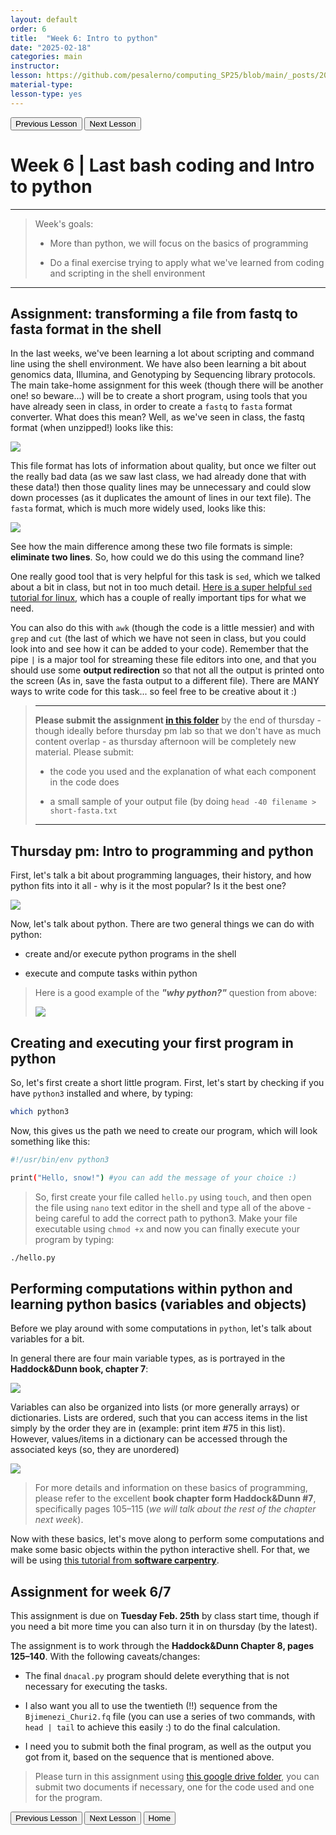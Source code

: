 ```yaml
---
layout: default
order: 6
title:  "Week 6: Intro to python"
date: "2025-02-18"
categories: main
instructor: 
lesson: https://github.com/pesalerno/computing_SP25/blob/main/_posts/2025-02-18-6_Week_6.md
material-type: 
lesson-type: yes
---
```


<a href="https://pesalerno.github.io/computing_SP25/main/2025/02/11/5_Week_5.html"><button>Previous Lesson</button></a>    <a href="https://pesalerno.github.io/computing_SP25/main/2025/02/25/7_Week_7.html"><button>Next Lesson</button></a>

# Week 6 | Last bash coding and Intro to python

------------
>Week's goals:
>
>- More than python, we will focus on the basics of programming
>
>- Do a final exercise trying to apply what we've learned from coding and scripting in the shell environment
>
--------------

## Assignment: transforming a file from fastq to fasta format in the shell

In the last weeks, we've been learning a lot about scripting and command line using the shell environment. We have also been learning a bit about genomics data, Illumina, and Genotyping by Sequencing library protocols. The main take-home assignment for this week (though there will be another one! so beware...) will be to create a short program, using tools that you have already seen in class, in order to create a `fastq` to `fasta` format converter. What does this mean? Well, as we've seen in class, the fastq format (when unzipped!) looks like this: 

![](https://github.com/pesalerno/computing_SP25/blob/main/_files/fastq.png?raw=true)


This file format has lots of information about quality, but once we filter out the really bad data (as we saw last class, we had already done that with these data!) then those quality lines may be unnecessary and could slow down processes (as it duplicates the amount of lines in our text file). The `fasta` format, which is much more widely used, looks like this: 


![](https://github.com/pesalerno/computing_SP25/blob/main/_files/fasta.png?raw=true)

See how the main difference among these two file formats is simple: **eliminate two lines**. So, how could we do this using the command line? 

One really good tool that is very helpful for this task is `sed`, which we talked about a bit in class, but not in too much detail. [Here is a super helpful `sed` tutorial for linux](https://www.digitalocean.com/community/tutorials/the-basics-of-using-the-sed-stream-editor-to-manipulate-text-in-linux), which has a couple of really important tips for what we need. 

You can also do this with `awk` (though the code is a little messier) and with `grep` and `cut` (the last of which we have not seen in class, but you could look into and see how it can be added to your code). Remember that the pipe `|` is a major tool for streaming these file editors into one, and that you should use some **output redirection** so that not all the output is printed onto the screen (As in, save the fasta output to a different file). There are MANY ways to write code for this task... so feel free to be creative about it :) 

>----------
>
>**Please submit the assignment [in this folder](https://drive.google.com/drive/folders/1AX86VrBEqvG2QhS7VDkW7hsOaXdU6l8z?usp=drive_link)** by the end of thursday - though ideally before thursday pm lab so that we don't have as much content overlap - as thursday afternoon will be completely new material. Please submit: 
>
>- the code you used and the explanation of what each component in the code does
>
>- a small sample of your output file (by doing `head -40 filename > short-fasta.txt` 
>
>-------------


## Thursday pm: Intro to programming and python


First, let's talk a bit about programming languages, their history, and how python fits into it all - why is it the most popular? Is it the best one? 



![](https://github.com/pesalerno/computing_SP25/blob/main/_files/programming-languages.jpg?raw=true)


Now, let's talk about python. There are two general things we can do with python: 

- create and/or execute python programs in the shell

- execute and compute tasks within python

>Here is a good example of the ***"why python?"*** question from above: 
>
>![](https://github.com/pesalerno/computing_SP25/blob/main/_files/python-vs-C.png?raw=true)

## Creating and executing your first program in python

So, let's first create a short little program. First, let's start by checking if you have `python3` installed and where, by typing: 

```bash
which python3
```

Now, this gives us the path we need to create our program, which will look something like this: 

```bash
#!/usr/bin/env python3

print("Hello, snow!") #you can add the message of your choice :) 
```

> So, first create your file called `hello.py` using `touch`, and then open the file using `nano` text editor in the shell and type all of the above - being careful to add the correct path to python3. Make your file executable using `chmod +x` and now you can finally execute your program by typing: 

```bash 
./hello.py
``` 


## Performing computations within python and learning python basics (variables and objects)


Before we play around with some computations in `python`, let's talk about variables for a bit. 

In general there are four main variable types, as is portrayed in the **Haddock&Dunn book, chapter 7**: 

![](https://github.com/pesalerno/computing_SP25/blob/main/_files/variable-types.png?raw=true)


Variables can also be organized into lists (or more generally arrays) or dictionaries. Lists are ordered, such that you can access items in the list simply by the order they are in (example: print item #75 in this list). However, values/items in a dictionary can be accessed through the associated keys (so, they are unordered) 

![](https://github.com/pesalerno/computing_SP25/blob/main/_files/lists-dictionaries.png?raw=true)


> For more details and information on these basics of programming, please refer to the excellent **book chapter form Haddock&Dunn #7**, specifically pages 105–115 (*we will talk about the rest of the chapter next week*). 

Now with these basics, let's move along to perform some computations and make some basic objects within the python interactive shell. For that, we will be using [this tutorial from **software carpentry**](https://swcarpentry.github.io//python-novice-inflammation/01-intro.html). 


## Assignment for week 6/7

This assignment is due on **Tuesday Feb. 25th** by class start time, though if you need a bit more time you can also turn it in on thursday (by the latest). 


The assignment is to work through the **Haddock&Dunn Chapter 8, pages 125–140**. With the following caveats/changes: 

- The final `dnacal.py` program should delete everything that is not necessary for executing the tasks.

- I also want you all to use the twentieth (!!) sequence from the `Bjimenezi_Churi2.fq` file (you can use a series of two commands, with `head | tail` to achieve this easily :) to do the final calculation.

- I need you to submit both the final program, as well as the output you got from it, based on the sequence that is mentioned above. 


> Please turn in this assignment using [this google drive folder](https://drive.google.com/drive/folders/16mADKBzIJVfTayAA8Xh2fpZcnWwI2u5P?usp=drive_link), you can submit two documents if necessary, one for the code used and one for the program. 

<a href="https://pesalerno.github.io/computing_SP25/main/2025/02/11/5_Week_5.html"><button>Previous Lesson</button></a>    <a href="https://pesalerno.github.io/computing_SP25/main/2025/02/25/7_Week_7.html"><button>Next Lesson</button></a>
<a href="https://pesalerno.github.io/computing_SP25/"><button>Home</button></a>  